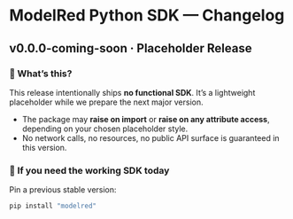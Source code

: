 # ModelRed Python SDK — Changelog

## v0.0.0-coming-soon · Placeholder Release

### 🚧 What’s this?

This release intentionally ships **no functional SDK**. It’s a lightweight placeholder while we prepare the next major version.

- The package may **raise on import** or **raise on any attribute access**, depending on your chosen placeholder style.
- No network calls, no resources, no public API surface is guaranteed in this version.

### 🔁 If you need the working SDK today

Pin a previous stable version:

```bash
pip install "modelred"
```
